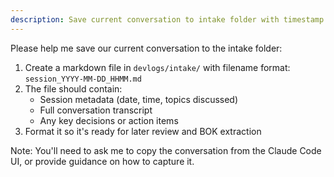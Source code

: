 ```yaml
---
description: Save current conversation to intake folder with timestamp
---
```


Please help me save our current conversation to the intake folder:

1. Create a markdown file in `devlogs/intake/` with filename format: `session_YYYY-MM-DD_HHMM.md`
2. The file should contain:
   - Session metadata (date, time, topics discussed)
   - Full conversation transcript
   - Any key decisions or action items
3. Format it so it's ready for later review and BOK extraction

Note: You'll need to ask me to copy the conversation from the Claude Code UI, or provide guidance on how to capture it.
